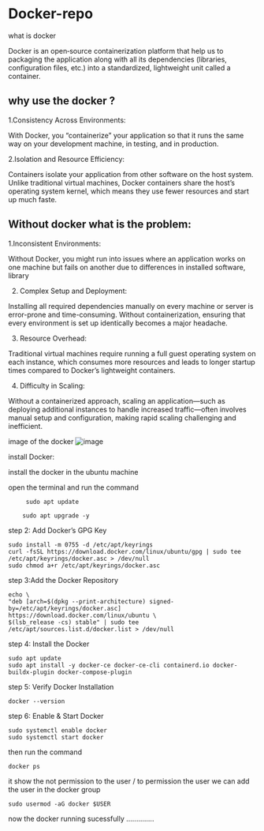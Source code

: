 # Docker-repo

what is docker 

 Docker is an open‐source containerization platform that help us to packaging the application along with all its dependencies (libraries, configuration files, etc.) into a standardized, lightweight unit called a container.

why use the docker ? 
-----------------------
1.Consistency Across Environments:
         
  With Docker, you “containerize” your application so that it runs the same way on your development machine, in testing, and in production.
  
2.Isolation and Resource Efficiency:
  
   Containers isolate your application from other software on the host system. Unlike traditional virtual machines, Docker containers share the host’s operating       system kernel, which means they use 
   fewer resources and start up much faste.
   
Without docker what is the problem:
-------------------------------------------------------------------------
1.Inconsistent Environments:
   
   Without Docker, you might run into issues where an application works on one machine but fails on another due to differences in installed software, 
   library
          
 2. Complex Setup and Deployment:
      
   Installing all required dependencies manually on every machine or server is error-prone and time-consuming. Without containerization, ensuring that every 
   environment is set up identically becomes a major headache.
      
 3. Resource Overhead:
      
   Traditional virtual machines require running a full guest operating system on each instance, which consumes more resources and leads to longer startup times 
    compared to Docker’s lightweight containers.

 4. Difficulty in Scaling:
      
   Without a containerized approach, scaling an application—such as deploying additional instances to handle increased traffic—often involves manual setup and 
   configuration, making rapid scaling challenging and inefficient.

image of the docker 
![image](https://github.com/user-attachments/assets/1212dfc2-07e1-468b-bc5b-093d684db1b3)


install Docker:

  install the docker in the ubuntu machine 
  
  open the terminal and run the command 
  
         sudo apt update
                   
        sudo apt upgrade -y

   step 2: Add Docker’s GPG Key
   
    sudo install -m 0755 -d /etc/apt/keyrings
    curl -fsSL https://download.docker.com/linux/ubuntu/gpg | sudo tee /etc/apt/keyrings/docker.asc > /dev/null
    sudo chmod a+r /etc/apt/keyrings/docker.asc
  step 3:Add the Docker Repository
  
    echo \
    "deb [arch=$(dpkg --print-architecture) signed-by=/etc/apt/keyrings/docker.asc] https://download.docker.com/linux/ubuntu \
    $(lsb_release -cs) stable" | sudo tee /etc/apt/sources.list.d/docker.list > /dev/null
  step 4: Install the Docker
  
    sudo apt update
    sudo apt install -y docker-ce docker-ce-cli containerd.io docker-buildx-plugin docker-compose-plugin
  step 5: Verify Docker Installation
  
    docker --version
  step 6: Enable & Start Docker
  
    sudo systemctl enable docker
    sudo systemctl start docker
  then run the command 
  
    docker ps 
  it show the not permission to the  user / to permission the  user we can add the user in the docker group
  
    sudo usermod -aG docker $USER
 now the docker running sucessfully ..............
  

    
  




  


